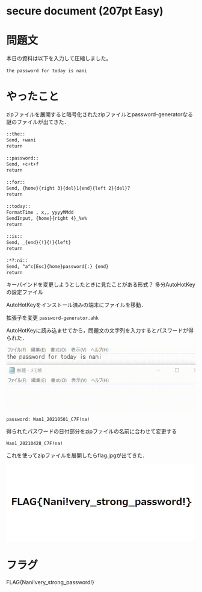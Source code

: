 # secure document (207pt Easy)
# 問題文
本日の資料は以下を入力して圧縮しました。

`the password for today is nani`

# やったこと

zipファイルを展開すると暗号化されたzipファイルとpassword-generatorなる謎のファイルが出てきた．

```
::the::
Send, +wani
return

::password::
Send, +c+t+f
return

::for::
Send, {home}{right 3}{del}1{end}{left 2}{del}7
return

::today::
FormatTime , x,, yyyyMMdd
SendInput, {home}{right 4}_%x%
return

::is::
Send, _{end}{!}{!}{left}
return

:*?:ni::
Send, ^a^c{Esc}{home}password{:} {end}
return
```

キーバインドを変更しようとしたときに見たことがある形式？
多分AutoHotKeyの設定ファイル

AutoHotKeyをインストール済みの端末にファイルを移動．

拡張子を変更 `password-generator.ahk` 

AutoHotKeyに読み込ませてから，問題文の文字列を入力するとパスワードが得られた．

![](memo.gif)

```
password: Wan1_20210501_C7F!na!
```

得られたパスワードの日付部分をzipファイルの名前に合わせて変更する
```
Wan1_20210428_C7F!na!
```

これを使ってzipファイルを展開したらflag.jpgが出てきた．

![](flag.jpg)

# フラグ
FLAG{Nani!very_strong_password!}

